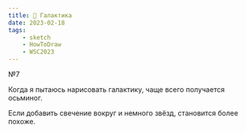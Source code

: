 ```yaml
---
title: 🌌 Галактика
date: 2023-02-18
tags:
    - sketch
    - HowToDraw
    - WSC2023
---
```


№7

Когда я пытаюсь нарисовать галактику, чаще всего получается осьминог.

Если добавить свечение вокруг и немного звёзд, становится более похоже.
